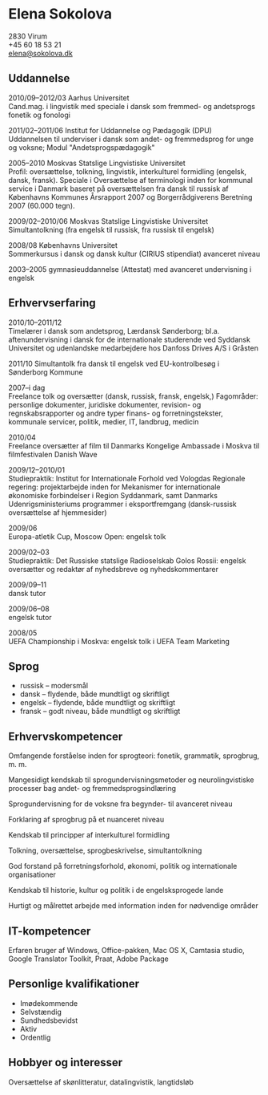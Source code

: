 Elena Sokolova
==============

  
2830 Virum  
+45 60 18 53 21  
elena@sokolova.dk  

Uddannelse
----------

2010/09–2012/03 Aarhus Universitet   
Cand.mag. i lingvistik med speciale i dansk som fremmed- og andetsprogs fonetik og fonologi

2011/02–2011/06 Institut for Uddannelse og Pædagogik (DPU)  
Uddannelsen til underviser i dansk som andet- og fremmedsprog for unge og voksne;
Modul "Andetsprogspædagogik"

2005–2010 Moskvas Statslige Lingvistiske Universitet   
Profil: oversættelse, tolkning, lingvistik, interkulturel formidling (engelsk, dansk, fransk). Speciale i Oversættelse af terminologi inden for kommunal service i Danmark baseret på oversættelsen fra dansk til russisk af Københavns Kommunes Årsrapport 2007 og Borgerrådgiverens Beretning 2007 (60.000 tegn).

2009/02–2010/06 Moskvas Statslige Lingvistiske Universitet  
Simultantolkning (fra engelsk til russisk, fra russisk til engelsk)

2008/08 Københavns Universitet  
Sommerkursus i dansk og dansk kultur (CIRIUS stipendiat) avanceret niveau

2003–2005 gymnasieuddannelse (Attestat) med avanceret undervisning i engelsk

Erhvervserfaring
----------------

2010/10–2011/12  
Timelærer i dansk som andetsprog, Lærdansk Sønderborg; bl.a. aftenundervisning i dansk for de internationale studerende ved Syddansk Universitet og udenlandske medarbejdere hos Danfoss Drives A/S i Gråsten 


2011/10 Simultantolk fra dansk til engelsk ved EU-kontrolbesøg i Sønderborg Kommune

2007–i dag  
Freelance tolk og oversætter (dansk, russisk, fransk, engelsk,)
Fagområder: personlige dokumenter, juridiske dokumenter, revision- og regnskabsrapporter og andre typer finans- og forretningstekster, kommunale servicer, politik, medier, IT, landbrug, medicin

2010/04  
Freelance oversætter af film til Danmarks Kongelige Ambassade i Moskva til filmfestivalen Danish Wave

2009/12–2010/01  
Studiepraktik: Institut for Internationale Forhold ved Vologdas Regionale regering: projektarbejde inden for Mekanismer for internationale økonomiske forbindelser i Region Syddanmark, samt Danmarks Udenrigsministeriums programmer i eksportfremgang (dansk-russisk oversættelse af hjemmesider)

2009/06  
Europa-atletik Cup, Moscow Open: engelsk tolk

2009/02–03  
Studiepraktik: Det Russiske statslige Radioselskab Golos Rossii: engelsk oversætter og redaktør af nyhedsbreve og nyhedskommentarer

2009/09–11  
dansk tutor

2009/06–08  
engelsk tutor

2008/05  
UEFA Championship i  Moskva: engelsk tolk i UEFA Team Marketing

Sprog
-----

- russisk – modersmål
- dansk	– flydende, både mundtligt og skriftligt
- engelsk – flydende, både mundtligt og skriftligt
- fransk – godt niveau, både mundtligt og skriftligt

Erhvervskompetencer
-------------------

Omfangende forståelse inden for sprogteori: fonetik, grammatik, sprogbrug, m. m.

Mangesidigt kendskab til sprogundervisningsmetoder og neurolingvistiske processer bag andet- og fremmedsprogsindlæring
		
Sprogundervisning for de voksne fra begynder- til avanceret niveau
	
Forklaring af sprogbrug på et nuanceret niveau

Kendskab til principper af interkulturel formidling

Tolkning, oversættelse, sprogbeskrivelse, simultantolkning

God forstand på forretningsforhold, økonomi, politik og internationale organisationer

Kendskab til historie, kultur og politik i de engelsksprogede lande

Hurtigt og målrettet arbejde med information inden for nødvendige områder

IT-kompetencer
--------------

Erfaren bruger af Windows, Office-pakken, Mac OS X, Camtasia studio, Google Translator Toolkit, Praat, Adobe Package

Personlige kvalifikationer
--------------------------

- Imødekommende  
- Selvstændig  
- Sundhedsbevidst  
- Aktiv  
- Ordentlig  

Hobbyer og interesser
---------------------

Oversættelse af skønlitteratur, datalingvistik, langtidsløb